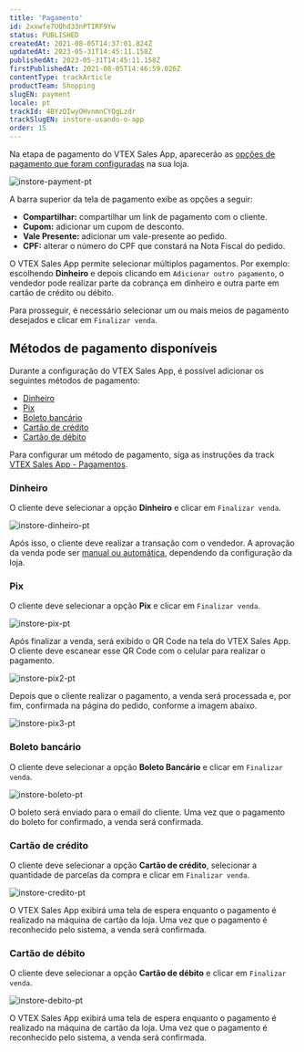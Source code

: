 ```yaml
---
title: 'Pagamento'
id: 2xxwfe7UQhd33nPTIRF9Yw
status: PUBLISHED
createdAt: 2021-08-05T14:37:01.824Z
updatedAt: 2023-05-31T14:45:11.158Z
publishedAt: 2023-05-31T14:45:11.158Z
firstPublishedAt: 2021-08-05T14:46:59.026Z
contentType: trackArticle
productTeam: Shopping
slugEN: payment
locale: pt
trackId: 4BYzQIwyOHvnmnCYQgLzdr
trackSlugEN: instore-usando-o-app
order: 15
---
```


Na etapa de pagamento do VTEX Sales App, aparecerão as [opções de pagamento que foram configuradas](/pt/tracks/instore-payments--43B4Nr7uZva5UdwWEt3PEy) na sua loja.

![instore-payment-pt](https://cdn.statically.io/gh/vtexdocs/help-center-content/refs/heads/main/docs/pt/tracks/omnichannel/instore-usando-o-app/pagamento_1.jpg)

A barra superior da tela de pagamento exibe as opções a seguir:

- __Compartilhar:__ compartilhar um link de pagamento com o cliente.
- __Cupom:__ adicionar um cupom de desconto.
- __Vale Presente:__ adicionar um vale-presente ao pedido.
- __CPF:__ alterar o número do CPF que constará na Nota Fiscal do pedido.

O VTEX Sales App permite selecionar múltiplos pagamentos. Por exemplo: escolhendo __Dinheiro__ e depois clicando em `Adicionar outro pagamento`, o vendedor pode realizar parte da cobrança em dinheiro e outra parte em cartão de crédito ou débito.

Para prosseguir, é necessário selecionar um ou mais meios de pagamento desejados e clicar em `Finalizar venda`.

## Métodos de pagamento disponíveis

Durante a configuração do VTEX Sales App, é possível adicionar os seguintes métodos de pagamento:

* [Dinheiro](#dinheiro)
* [Pix](#pix)
* [Boleto bancário](#boleto-bancario)
* [Cartão de crédito](#cartao-de-credito)
* [Cartão de débito](#cartao-de-debito)

Para configurar um método de pagamento, siga as instruções da track [VTEX Sales App - Pagamentos](/pt/tracks/instore-pagamentos--43B4Nr7uZva5UdwWEt3PEy).

### Dinheiro

O cliente deve selecionar a opção **Dinheiro** e clicar em `Finalizar venda`. 

![instore-dinheiro-pt](https://cdn.statically.io/gh/vtexdocs/help-center-content/refs/heads/main/docs/pt/tracks/omnichannel/instore-usando-o-app/pagamento_2.jpg)

Após isso, o cliente deve realizar a transação com o vendedor. A aprovação da venda pode ser [manual ou automática](/pt/tracks/pedidos--2xkTisx4SXOWXQel8Jg8sa/2WgQrlHTyVo4hLjhUs1LMT), dependendo da configuração da loja.

### Pix

O cliente deve selecionar a opção **Pix** e clicar em `Finalizar venda`. 

![instore-pix-pt](https://cdn.statically.io/gh/vtexdocs/help-center-content/refs/heads/main/docs/pt/tracks/omnichannel/instore-usando-o-app/pagamento_3.png)

Após finalizar a venda, será exibido o QR Code na tela do VTEX Sales App. O cliente deve escanear esse QR Code com o celular para realizar o pagamento. 

![instore-pix2-pt](https://cdn.statically.io/gh/vtexdocs/help-center-content/refs/heads/main/docs/pt/tracks/omnichannel/instore-usando-o-app/pagamento_4.png)

Depois que o cliente realizar o pagamento, a venda será processada e, por fim, confirmada na página do pedido, conforme a imagem abaixo.

![instore-pix3-pt](https://cdn.statically.io/gh/vtexdocs/help-center-content/refs/heads/main/docs/pt/tracks/omnichannel/instore-usando-o-app/pagamento_5.png)

### Boleto bancário

O cliente deve selecionar a opção **Boleto Bancário** e clicar em `Finalizar venda`. 

![instore-boleto-pt](https://cdn.statically.io/gh/vtexdocs/help-center-content/refs/heads/main/docs/pt/tracks/omnichannel/instore-usando-o-app/pagamento_6.jpg)

O boleto será enviado para o email do cliente. Uma vez que o pagamento do boleto for confirmado, a venda será confirmada. 

### Cartão de crédito

O cliente deve selecionar a opção **Cartão de crédito**, selecionar a quantidade de parcelas da compra e clicar em `Finalizar venda`. 

![instore-credito-pt](https://cdn.statically.io/gh/vtexdocs/help-center-content/refs/heads/main/docs/pt/tracks/omnichannel/instore-usando-o-app/pagamento_7.jpg)

O VTEX Sales App exibirá uma tela de espera enquanto o pagamento é realizado na máquina de cartão da loja. Uma vez que o pagamento é reconhecido pelo sistema, a venda será confirmada.

### Cartão de débito

O cliente deve selecionar a opção **Cartão de débito** e clicar em `Finalizar venda`. 

![instore-debito-pt](https://cdn.statically.io/gh/vtexdocs/help-center-content/refs/heads/main/docs/pt/tracks/omnichannel/instore-usando-o-app/pagamento_8.jpg)

O VTEX Sales App exibirá uma tela de espera enquanto o pagamento é realizado na máquina de cartão da loja. Uma vez que o pagamento é reconhecido pelo sistema, a venda será confirmada.

